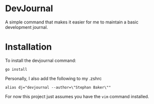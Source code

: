 # DevJournal

A simple command that makes it easier for me to maintain a basic development journal.

# Installation

To install the devjournal command:

```
go install
```

Personally, I also add the following to my .zshrc

```
alias dj="devjournal --author=\"Stephan Baker\""
```

For now this project just assumes you have the `vim` command installed.
